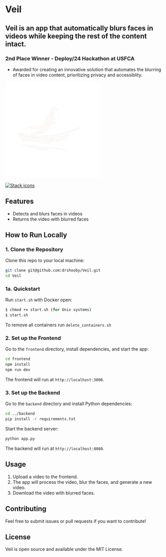 # Veil

## Veil is an app that automatically blurs faces in videos while keeping the rest of the content intact.

### 2nd Place Winner - Deploy/24 Hackathon at USFCA
* Awarded for creating an innovative solution that automates the blurring of faces in video content, prioritizing privacy and accessiblity.

<img src="./frontend/public/VeilA.png" width="300" />

[![Stack icons](https://skillicons.dev/icons?i=ts,next,flask,python,opencv)](https://skillicons.dev)

## Features
- Detects and blurs faces in videos
- Returns the video with blurred faces

## How to Run Locally

### 1. Clone the Repository
Clone this repo to your local machine:
```bash
git clone git@github.com:drshooby/Veil.git
cd Veil
```

### 1a. Quickstart
Run `start.sh` with Docker open:
```bash
$ chmod +x start.sh (for Unix systems)
$ start.sh
```
To remove all containers run `delete_containers.sh`

### 2. Set up the Frontend
Go to the `frontend` directory, install dependencies, and start the app:
```bash
cd frontend
npm install
npm run dev
```
The frontend will run at `http://localhost:3000`.

### 3. Set up the Backend
Go to the `backend` directory and install Python dependencies:
```bash
cd ../backend
pip install -r requirements.txt
```

Start the backend server:
```bash
python app.py
```
The backend will run at `http://localhost:8080`.

## Usage
1. Upload a video to the frontend.
2. The app will process the video, blur the faces, and generate a new video.
3. Download the video with blurred faces.

## Contributing
Feel free to submit issues or pull requests if you want to contribute!

## License
Veil is open source and available under the MIT License.
